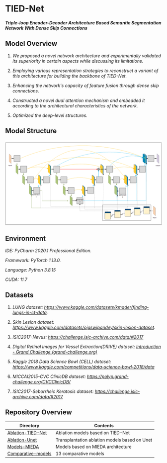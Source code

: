 # TlED-Net

##### *Triple-loop Encoder-Decoder Architecture Based Semantic Segmentation Network With Dense Skip Connections*

## Model Overview

1. *We proposed a novel network architecture and experimentally validated its superiority in certain aspects while discussing its limitations.*

2.  *Employing various representation strategies to reconstruct a variant of this architecture for building the backbone of TlED-Net.*

3. *Enhancing the network's capacity of feature fusion through dense skip connections.*

4. *Constructed a novel dual attention mechanism and embedded it according to the architectural characteristics of the network.*

5. *Optimized the deep-level structures.*

## Model Structure

![image-20231115073013747](https://github.com/weiyuanhong623/TlED-Net/blob/master/images/TlED-Net.png?raw=true)

## **Environment**

*IDE: PyCharm 2020.1 Professional Edition.*

*Framework:  PyTorch 1.13.0.*

*Language: Python 3.8.15*

*CUDA: 11.7*

## Datasets

1. *LUNG dataset: https://www.kaggle.com/datasets/kmader/finding-lungs-in-ct-data.*

2. *Skin Lesion dataset: https://www.kaggle.com/datasets/ojaswipandey/skin-lesion-dataset.*

3. *ISIC2017-Nevus: https://challenge.isic-archive.com/data/#2017*

4. *Digital Retinal Images for Vessel Extraction(DRIVE) dataset: [Introduction - Grand Challenge (grand-challenge.org)](https://drive.grand-challenge.org/)*

5. *Kaggle 2018 Data Science Bowl (CELL) dataset: https://www.kaggle.com/competitions/data-science-bowl-2018/data*

6. *MICCAI2015-CVC ClinicDB dataset: https://polyp.grand-challenge.org/CVCClinicDB/*

7. *ISIC2017-Seborrheic Keratosis dataset: https://challenge.isic-archive.com/data/#2017*

## Repository Overview

| Directory              | Contents                                      |
| ---------------------- | --------------------------------------------- |
| [Ablation-TlED-Net]()  | Ablation models based on TlED-Net             |
| [Ablation-Unet]()      | Transplantation ablation models based on Unet |
| [Models-MlEDA]()       | Models based on MlEDA architecture            |
| [Comparative-models]() | 13 comparative models                         |

